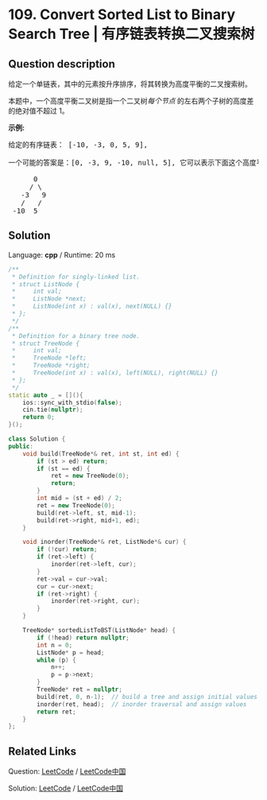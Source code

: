 # 109. Convert Sorted List to Binary Search Tree | 有序链表转换二叉搜索树

## Question description

<!--If you want to use the English description, use <p>Given a singly linked list where elements are sorted in ascending order, convert it to a height balanced BST.</p>

<p>For this problem, a height-balanced binary tree is defined as a binary tree in which the depth of the two subtrees of <em>every</em> node never differ by more than 1.</p>

<p><strong>Example:</strong></p>

<pre>
Given the sorted linked list: [-10,-3,0,5,9],

One possible answer is: [0,-3,9,-10,null,5], which represents the following height balanced BST:

      0
     / \
   -3   9
   /   /
 -10  5
</pre>
 instead-->
<p>给定一个单链表，其中的元素按升序排序，将其转换为高度平衡的二叉搜索树。</p>

<p>本题中，一个高度平衡二叉树是指一个二叉树<em>每个节点&nbsp;</em>的左右两个子树的高度差的绝对值不超过 1。</p>

<p><strong>示例:</strong></p>

<pre>给定的有序链表： [-10, -3, 0, 5, 9],

一个可能的答案是：[0, -3, 9, -10, null, 5], 它可以表示下面这个高度平衡二叉搜索树：

      0
     / \
   -3   9
   /   /
 -10  5
</pre>




## Solution

Language: **cpp**  /  Runtime: 20 ms

```cpp
/**
 * Definition for singly-linked list.
 * struct ListNode {
 *     int val;
 *     ListNode *next;
 *     ListNode(int x) : val(x), next(NULL) {}
 * };
 */
/**
 * Definition for a binary tree node.
 * struct TreeNode {
 *     int val;
 *     TreeNode *left;
 *     TreeNode *right;
 *     TreeNode(int x) : val(x), left(NULL), right(NULL) {}
 * };
 */
static auto _ = [](){
    ios::sync_with_stdio(false);
    cin.tie(nullptr);
    return 0;
}();

class Solution {
public:
    void build(TreeNode*& ret, int st, int ed) {
        if (st > ed) return;
        if (st == ed) {
            ret = new TreeNode(0);
            return;
        }
        int mid = (st + ed) / 2;
        ret = new TreeNode(0);
        build(ret->left, st, mid-1);
        build(ret->right, mid+1, ed);
    }

    void inorder(TreeNode*& ret, ListNode*& cur) {
        if (!cur) return;
        if (ret->left) {
            inorder(ret->left, cur);
        }
        ret->val = cur->val;
        cur = cur->next;
        if (ret->right) {
            inorder(ret->right, cur);
        }
    }

    TreeNode* sortedListToBST(ListNode* head) {
        if (!head) return nullptr;
        int n = 0;
        ListNode* p = head;
        while (p) {
            n++;
            p = p->next;
        }
        TreeNode* ret = nullptr;
        build(ret, 0, n-1);  // build a tree and assign initial values
        inorder(ret, head);  // inorder traversal and assign values
        return ret;
    }
};
```



## Related Links

Question: [LeetCode](https://leetcode.com/problems/convert-sorted-list-to-binary-search-tree/description/)  /  [LeetCode中国](https://leetcode-cn.com/problems/convert-sorted-list-to-binary-search-tree/description/)

Solution: [LeetCode](https://leetcode.com/articles/convert-sorted-list-to-binary-search-tree/)  /  [LeetCode中国](https://leetcode-cn.com/articles/convert-sorted-list-to-binary-search-tree/)